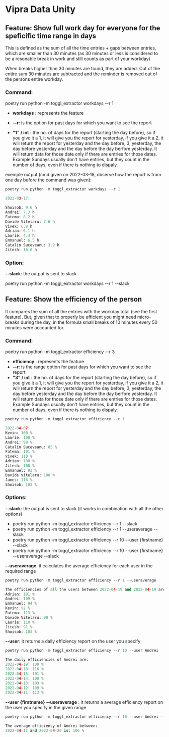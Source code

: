 # Vipra Data Unity #


## Feature: Show full work day for everyone for the speficific time range in days ##

This is defined as the sum of all the time entries + gaps between entries, which are smaller than 30 minutes (as 30 minutes or less is considered to be a resonable break in work and still counts as part of your workday)

When breaks higher than 30 minutes are found, they are added. Out of the entire sum 30 minutes are subtracted and the reminder is removed out of the persons entire workday.

### Command: ###

poetry run python -m toggl_extractor workdays --r 1

- **workdays** : represents the feature

- **--r**: is the option for past days for which you want to see the report

- **"1" / int** : the no. of days for the report (starting the day before), so if you give it a 1, it will give you the report for yesterday, if you give it a 2, it will return the report for yesterday and the day before, 3, yesterday, the day before yesterday and the day before the day berfore yesterday. It will return data for those date only if there are entries for those dates. Example Sundays usually don't have entries, but they count in the number of days, even if there is nothing to dispaly.


exemple output
(cmd given on 2022-03-18, observe how the report is from one day before the command was given):
```python
poetry run python -m toggl_extractor workdays --r 1

2022-03-17:

Shoisob: 9.6 h
Andrei: 7.3 h
Fatema: 8.2 h
Davide Vitelaru: 7.6 h
Vivek: 6.8 h
Adrian: 6.1 h
Laurie: 4.4 h
Emmanuel: 6.5 h
Catalin Suceveanu: 3.9 h
Jitesh: 10.0 h
```

### Option: ###
**--slack**: the output is sent to slack

poetry run python -m toggl_extractor workdays --r 1 --slack




## Feature: Show the efficiency of the person ##

It compares the sum of all the entries with the workday total (see the first feature). But, given that to properly be efficient you might need micro-breaks during the day, in the formula small breaks of 10 minutes every 50 minutes were accounted for.

### Command: ###
poetry run python -m toggl_extractor efficiency --r 3

- **efficiency** : represents the feature
- **--r**: is the range option for past days for which you want to see the report
- **"3" / int** : the no. of days for the report (starting the day before), so if you give it a 1, it will give you the report for yesterday, if you give it a 2, it will return the report for yesterday and the day before, 3, yesterday, the day before yesterday and the day before the day berfore yesterday. It will return data for those date only if there are entries for those dates. Example Sundays usually don't have entries, but they count in the number of days, even if there is nothing to dispaly.


```python
poetry run python -m toggl_extractor efficiency --r 1 

2022-04-07:
Kevin: 100 %
Laurie: 100 %
Andrei: 98 %
Catalin Suceveanu: 85 %
Fatema: 101 %
Vivek: 110 %
Adrian: 100 %
Jitesh: 108 %
Emmanuel: 93 %
Davide Vitelaru: 108 %
James: 116 %
Shoisob: 103 %
```

### Options: ###
**--slack**: the output is sent to slack (it works in combination with all the other options)

- poetry run python -m toggl_extractor efficiency --r 1 --slack
- poetry run python -m toggl_extractor efficiency --r 1 --useraverage --slack
- poetry run python -m toggl_extractor efficiency --r 10 --user {firstname} --slack
- poetry run python -m toggl_extractor efficiency --r 10 --user {firstname} --useraverage --slack

**--useraverage**: it calculates the average efficiency for each user in the required range

```python
poetry run python -m toggl_extractor efficiency --r 1 --useraverage

The efficiencies of all the users between 2022-04-19 and 2022-04-19 are:
Adrian: 101 %
Andrei: 109 %
Emmanuel: 94 %
Kevin: 92 %
Fatema: 113 %
Davide Vitelaru: 90 %
Laurie: 110 %
Jitesh: 91 %
Shoisob: 103 %
```
                
**--user**: it returns a daily efficiency report on the user you specify

```python
poetry run python -m toggl_extractor efficiency --r 10 --user Andrei

The daily efficiencies of Andrei are:
2022-04-19: 109 %
2022-04-18: 116 %
2022-04-15: 101 %
2022-04-14: 100 %
2022-04-13: 103 %
2022-04-12: 109 %
2022-04-11: 113 %
```

**--user {firstname} --useraverage**   : it returns a average efficiency report on the user you specify in the given range

```python
poetry run python -m toggl_extractor efficiency --r 10 --user Andrei --useraverage            

The average efficiency of Andrei between:
2022-04-11 and 2022-04-20 is: 106 %
```
